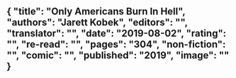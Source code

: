 {
 "title": "Only Americans Burn In Hell",
 "authors": "Jarett Kobek",
 "editors": "",
 "translator": "",
 "date": "2019-08-02",
 "rating": "",
 "re-read": "",
 "pages": "304",
 "non-fiction": "",
 "comic": "",
 "published": "2019",
 "image": ""
}
---

